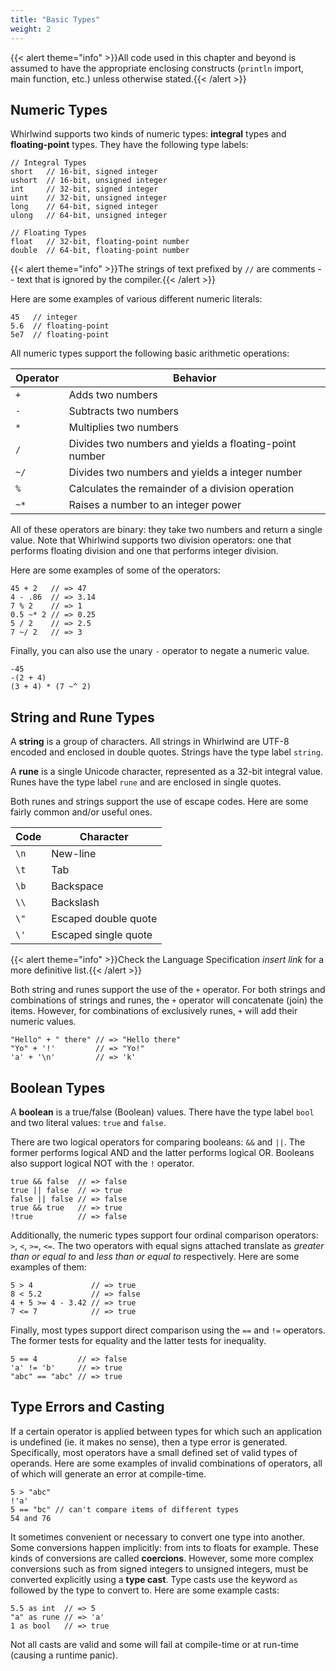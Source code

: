 ```yaml
---
title: "Basic Types"
weight: 2
---
```


{{< alert theme="info" >}}All code used in this chapter and beyond
is assumed to have the appropriate enclosing constructs (`println`
import, main function, etc.) unless otherwise stated.{{< /alert >}}

## Numeric Types

Whirlwind supports two kinds of numeric types: **integral** types and
**floating-point** types.  They have the following type labels:

    // Integral Types
    short   // 16-bit, signed integer
    ushort  // 16-bit, unsigned integer
    int     // 32-bit, signed integer
    uint    // 32-bit, unsigned integer
    long    // 64-bit, signed integer
    ulong   // 64-bit, unsigned integer

    // Floating Types
    float   // 32-bit, floating-point number
    double  // 64-bit, floating-point number

{{< alert theme="info" >}}The strings of text prefixed by `//`
are comments -- text that is ignored by the compiler.{{< /alert >}}

Here are some examples of various different numeric literals:

    45   // integer
    5.6  // floating-point
    5e7  // floating-point

All numeric types support the following basic arithmetic operations:

| Operator | Behavior |
| -------- | -------- |
| `+` | Adds two numbers |
| `-` | Subtracts two numbers |
| `*` | Multiplies two numbers |
| `/` | Divides two numbers and yields a floating-point number |
| `~/` | Divides two numbers and yields a integer number |
| `%` | Calculates the remainder of a division operation |
| `~*` | Raises a number to an integer power |

All of these operators are binary: they take two numbers and return
a single value.  Note that Whirlwind supports two division operators:
one that performs floating division and one that performs integer division.

Here are some examples of some of the operators:

    45 + 2   // => 47
    4 - .86  // => 3.14
    7 % 2    // => 1
    0.5 ~* 2 // => 0.25
    5 / 2    // => 2.5
    7 ~/ 2   // => 3

Finally, you can also use the unary `-` operator to negate a numeric value.

    -45 
    -(2 + 4)
    (3 + 4) * (7 ~^ 2)

## String and Rune Types

A **string** is a group of characters.  All strings in Whirlwind are UTF-8 encoded
and enclosed in double quotes.  Strings have the type label `string`.  

A **rune** is a single Unicode character, represented as a 32-bit integral value.
Runes have the type label `rune` and are enclosed in single quotes.  

Both runes and strings support the use of escape codes.  Here are some fairly
common and/or useful ones.

| Code | Character |
| ---- | --------- |
| `\n` | New-line |
| `\t` | Tab |
| `\b` | Backspace |
| `\\` | Backslash |
| `\"` | Escaped double quote |
| `\'` | Escaped single quote |

{{< alert theme="info" >}}Check the Language Specification *insert link* for a
more definitive list.{{< /alert >}}

Both string and runes support the use of the `+` operator.  For both strings
and combinations of strings and runes, the `+` operator will concatenate (join)
the items.  However, for combinations of exclusively runes, `+` will add their
numeric values.

    "Hello" + " there" // => "Hello there"
    "Yo" + '!'         // => "Yo!"
    'a' + '\n'         // => 'k'

## Boolean Types

A **boolean** is a true/false (Boolean) values.  There have the type label `bool`
and two literal values: `true` and `false`.  

There are two logical operators for comparing booleans: `&&` and `||`.  The
former performs logical AND and the latter performs logical OR.  Booleans
also support logical NOT with the `!` operator.

    true && false  // => false
    true || false  // => true
    false || false // => false
    true && true   // => true
    !true          // => false

Additionally, the numeric types support four ordinal comparison operators:
`>`, `<`, `>=`, `<=`.  The two operators with equal signs attached translate
as *greater than or equal to* and *less than or equal to* respectively.  Here
are some examples of them:

    5 > 4             // => true
    8 < 5.2           // => false
    4 + 5 >= 4 - 3.42 // => true
    7 <= 7            // => true

Finally, most types support direct comparison using the `==` and `!=` operators.
The former tests for equality and the latter tests for inequality.

    5 == 4         // => false
    'a' != 'b'     // => true
    "abc" == "abc" // => true

## Type Errors and Casting

If a certain operator is applied between types for which such an application
is undefined (ie. it makes no sense), then a type error is generated.  Specifically,
most operators have a small defined set of valid types of operands.  Here are
some examples of invalid combinations of operators, all of which will generate
an error at compile-time.

    5 > "abc" 
    !'a'
    5 == "bc" // can't compare items of different types
    54 and 76

It sometimes convenient or necessary to convert one type into another.  Some
conversions happen implicitly: from ints to floats for example.  These kinds
of conversions are called **coercions**.  However, some more complex conversions
such as from signed integers to unsigned integers, must be converted explicitly
using a **type cast**.  Type casts use the keyword `as` followed by the type
to convert to.  Here are some example casts:

    5.5 as int  // => 5
    "a" as rune // => 'a'
    1 as bool   // => true

Not all casts are valid and some will fail at compile-time or at run-time (causing
a runtime panic).  


